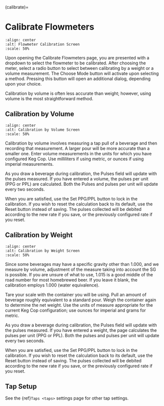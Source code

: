 (calibrate)=

# Calibrate Flowmeters

```{image} calibrate.png
:align: center
:alt: Flowmeter Calibration Screen
:scale: 50%
```

Upon opening the Calibrate Flowmeters page, you are presented with a dropdown to select the flowmeter to be calibrated. After choosing the meter, select a radio button to select between calibrating by a weight or a volume measurement.  The Choose Mode button will activate upon selecting a method. Pressing this button will open an additional dialog, depending upon your choice.

Calibration by volume is often less accurate than weight; however, using volume is the most straightforward method.

## Calibration by Volume

```{image} volume.png
:align: center
:alt: Calibration by Volume Screen
:scale: 50%
```

Calibration by volume involves measuring a tap pull of a beverage and then recording that measurement. A larger pour will be more accurate than a smaller one. Enter volume measurements in the units for which you have configured Keg Cop. Use milliliters if using metric, or ounces if using imperial measurements.

As you draw a beverage during calibration, the Pulses field will update with the pulses measured. If you have entered a volume, the pulses per unit (PPG or PPL) are calculated. Both the Pulses and pulses per unit will update every two seconds.

When you are satisfied, use the Set PPG/PPL button to lock in the calibration. If you wish to reset the calculation back to its default, use the Reset button instead of saving. The pulses collected will be debited according to the new rate if you save, or the previously configured rate if you reset.

## Calibration by Weight

```{image} weight.png
:align: center
:alt: Calibration by Weight Screen
:scale: 50%
```

Since some beverages may have a specific gravity other than 1.000, and we measure by volume, adjustment of the measure taking into account the SG is possible.  If you are unsure of what to use, 1.015 is a good middle of the road number for most homebrewed beer.  If you leave it blank, the calibration employs 1.000 (water equivalence).

Tare your scale with the container you will be using. Pull an amount of beverage roughly equivalent to a standard pour. Weigh the container again to determine the net weight. Use the units of measure appropriate for the current Keg Cop configuration; use ounces for imperial and grams for metric.

As you draw a beverage during calibration, the Pulses field will update with the pulses measured. If you have entered a weight, the page calculates the pulses per unit (PPG or PPL). Both the pulses and pulses per unit will update every two seconds.

When you are satisfied, use the Set PPG/PPL button to lock in the calibration. If you wish to reset the calculation back to its default, use the Reset button instead of saving. The pulses collected will be debited according to the new rate if you save, or the previously configured rate if you reset.

## Tap Setup

See the {ref}`Taps <taps>` settings page for other tap settings.
